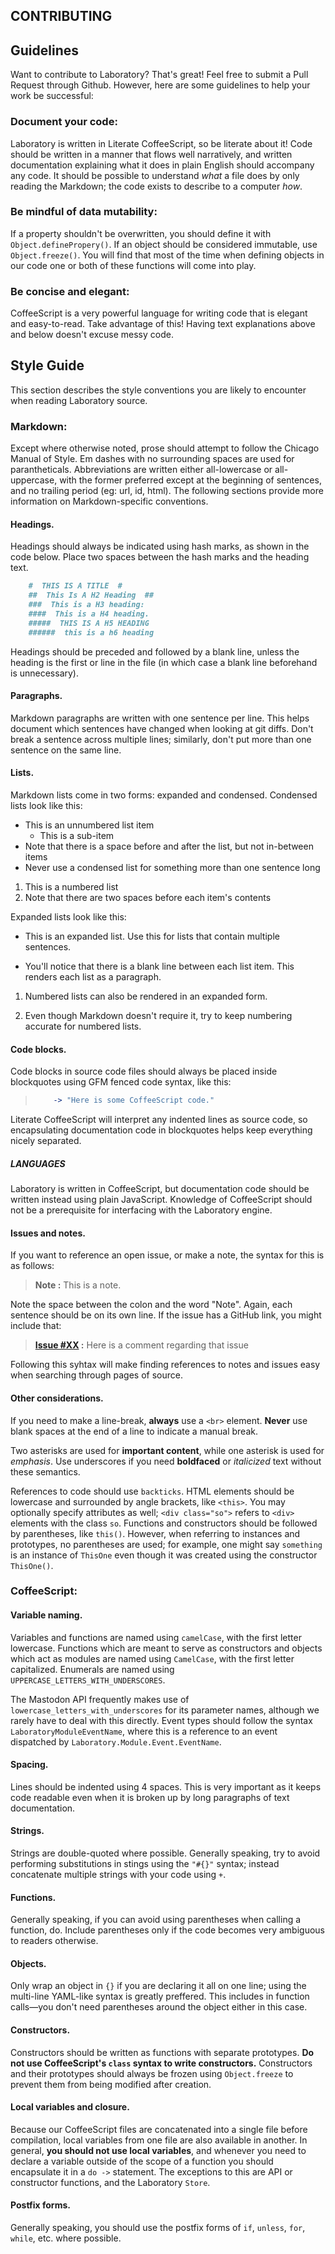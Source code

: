 ##  CONTRIBUTING  ##

##  Guidelines  ##

Want to contribute to Laboratory?
That's great!
Feel free to submit a Pull Request through Github.
However, here are some guidelines to help your work be successful:

###  Document your code:

Laboratory is written in Literate CoffeeScript, so be literate about it!
Code should be written in a manner that flows well narratively, and written documentation explaining what it does in plain English should accompany any code.
It should be possible to understand *what* a file does by only reading the Markdown; the code exists to describe to a computer *how*.

###  Be mindful of data mutability:

If a property shouldn't be overwritten, you should define it with `Object.definePropery()`.
If an object should be considered immutable, use `Object.freeze()`.
You will find that most of the time when defining objects in our code one or both of these functions will come into play.

###  Be concise and elegant:

CoffeeScript is a very powerful language for writing code that is elegant and easy-to-read.
Take advantage of this!
Having text explanations above and below doesn't excuse messy code.

##  Style Guide  ##

This section describes the style conventions you are likely to encounter when reading Laboratory source.

###  Markdown:

Except where otherwise noted, prose should attempt to follow the Chicago Manual of Style.
Em dashes with no surrounding spaces are used for parantheticals.
Abbreviations are written either all-lowercase or all-uppercase, with the former preferred except at the beginning of sentences, and no trailing period (eg: url, id, html).
The following sections provide more information on Markdown-specific conventions.

####  Headings.

Headings should always be indicated using hash marks, as shown in the code below.
Place two spaces between the hash marks and the heading text.

```markdown
    #  THIS IS A TITLE  #
    ##  This Is A H2 Heading  ##
    ###  This is a H3 heading:
    ####  This is a H4 heading.
    #####  THIS IS A H5 HEADING
    ######  this is a h6 heading
```

Headings should be preceded and followed by a blank line, unless the heading is the first or line in the file (in which case a blank line beforehand is unnecessary).

####  Paragraphs.

Markdown paragraphs are written with one sentence per line.
This helps document which sentences have changed when looking at git diffs.
Don't break a sentence across multiple lines; similarly, don't put more than one sentence on the same line.

####  Lists.

Markdown lists come in two forms: expanded and condensed.
Condensed lists look like this:

- This is an unnumbered list item
    - This is a sub-item
- Note that there is a space before and after the list, but not in-between items
- Never use a condensed list for something more than one sentence long

1.  This is a numbered list
2.  Note that there are two spaces before each item's contents

Expanded lists look like this:

 -  This is an expanded list.
    Use this for lists that contain multiple sentences.

 -  You'll notice that there is a blank line between each list item.
    This renders each list as a paragraph.

1.  Numbered lists can also be rendered in an expanded form.

2.  Even though Markdown doesn't require it, try to keep numbering accurate for numbered lists.

####  Code blocks.

Code blocks in source code files should always be placed inside blockquotes using GFM fenced code syntax, like this:

>   ```coffeescript
>       -> "Here is some CoffeeScript code."
>   ```

Literate CoffeeScript will interpret any indented lines as source code, so encapsulating documentation code in blockquotes helps keep everything nicely separated.

#####  LANGUAGES

Laboratory is written in CoffeeScript, but documentation code should be written instead using plain JavaScript.
Knowledge of CoffeeScript should not be a prerequisite for interfacing with the Laboratory engine.

####  Issues and notes.

If you want to reference an open issue, or make a note, the syntax for this is as follows:

>   __Note :__
>   This is a note.

Note the space between the colon and the word "Note".
Again, each sentence should be on its own line.
If the issue has a GitHub link, you might include that:

>   __[Issue #XX](https://github.com/marrus-sh/laboratory/issues/XX) :__
>   Here is a comment regarding that issue

Following this syhtax will make finding references to notes and issues easy when searching through pages of source.

####  Other considerations.

If you need to make a line-break, **always** use a `<br>` element.
**Never** use blank spaces at the end of a line to indicate a manual break.

Two asterisks are used for **important content**, while one asterisk is used for *emphasis*.
Use underscores if you need __boldfaced__ or _italicized_ text without these semantics.

References to code should use `backticks`.
HTML elements should be lowercase and surrounded by angle brackets, like `<this>`.
You may optionally specify attributes as well; `<div class="so">` refers to `<div>` elements with the class `so`.
Functions and constructors should be followed by parentheses, like `this()`.
However, when referring to instances and prototypes, no parentheses are used; for example, one might say `something` is an instance of `ThisOne` even though it was created using the constructor `ThisOne()`.

###  CoffeeScript:

####  Variable naming.

Variables and functions are named using `camelCase`, with the first letter lowercase.
Functions which are meant to serve as constructors and objects which act as modules are named using `CamelCase`, with the first letter capitalized.
Enumerals are named using `UPPERCASE_LETTERS_WITH_UNDERSCORES`.

The Mastodon API frequently makes use of `lowercase_letters_with_underscores` for its parameter names, although we rarely have to deal with this directly.
Event types should follow the syntax `LaboratoryModuleEventName`, where this is a reference to an event dispatched by `Laboratory.Module.Event.EventName`.

####  Spacing.

Lines should be indented using 4 spaces.
This is very important as it keeps code readable even when it is broken up by long paragraphs of text documentation.

####  Strings.

Strings are double-quoted where possible.
Generally speaking, try to avoid performing substitutions in stings using the `"#{}"` syntax; instead concatenate multiple strings with your code using `+`.

####  Functions.

Generally speaking, if you can avoid using parentheses when calling a function, do.
Include parentheses only if the code becomes very ambiguous to readers otherwise.

####  Objects.

Only wrap an object in `{}` if you are declaring it all on one line; using the multi-line YAML-like syntax is greatly preffered.
This includes in function calls—you don't need parentheses around the object either in this case.

####  Constructors.

Constructors should be written as functions with separate prototypes.
**Do not use CoffeeScript's `class` syntax to write constructors.**
Constructors and their prototypes should always be frozen using `Object.freeze` to prevent them from being modified after creation.

####  Local variables and closure.

Because our CoffeeScript files are concatenated into a single file before compilation, local variables from one file are also available in another.
In general, **you should not use local variables**, and whenever you need to declare a variable outside of the scope of a function you should encapsulate it in a `do ->` statement.
The exceptions to this are API or constructor functions, and the Laboratory `Store`.

####  Postfix forms.

Generally speaking, you should use the postfix forms of `if`, `unless`, `for`, `while`, etc. where possible.